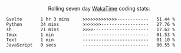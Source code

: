 <!--<p align="center">
  <img width="auto" src ="https://github-readme-stats.vercel.app/api/top-langs/?username=syrkis&layout=compact&hide_border=true&theme=darcula&bg_color=00000000&langs_count=6&hide=jupyter%20notebook,JavaScript,HTML" width = 400>
      <img src ="https://github-readme-streak-stats.herokuapp.com?user=syrkis&theme=darcula&hide_border=true&background=FFFFFF00" width = 400>

</p>-->
<p align="center">Rolling seven day <a href='https://wakatime.com/'> WakaTime</a> coding stats:</p>
<!--START_SECTION:waka-->

```text
Svelte       1 hr 3 mins     >>>>>>>>>>>>>------------   51.44 %
Python       34 mins         >>>>>>>------------------   27.76 %
sh           21 mins         >>>>---------------------   17.62 %
tmux         1 min           -------------------------   01.53 %
Text         1 min           -------------------------   01.10 %
JavaScript   0 secs          -------------------------   00.55 %
```

<!--END_SECTION:waka-->
